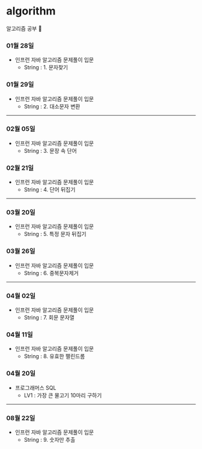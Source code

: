 # algorithm
알고리즘 공부 🌱

### 01월 28일
- 인프런 자바 알고리즘 문제풀이 입문
  - String : 1. 문자찾기
### 01월 29일
- 인프런 자바 알고리즘 문제풀이 입문
  - String : 2. 대소문자 변환

---

### 02월 05일
- 인프런 자바 알고리즘 문제풀이 입문
  - String : 3. 문장 속 단어
### 02월 21일
- 인프런 자바 알고리즘 문제풀이 입문
  - String : 4. 단어 뒤집기
 
---

### 03월 20일
- 인프런 자바 알고리즘 문제풀이 입문
  - String : 5. 특정 문자 뒤집기
### 03월 26일
- 인프런 자바 알고리즘 문제풀이 입문
  - String : 6. 중복문자제거

---

### 04월 02일
- 인프런 자바 알고리즘 문제풀이 입문
  - String : 7. 회문 문자열
### 04월 11일
- 인프런 자바 알고리즘 문제풀이 입문
  - String : 8. 유효한 팰린드롬
### 04월 20일
- 프로그래머스 SQL
  - LV1 : 가장 큰 물고기 10마리 구하기
 
---

### 08월 22일
- 인프런 자바 알고리즘 문제풀이 입문
  - String : 9. 숫자만 추출

  
